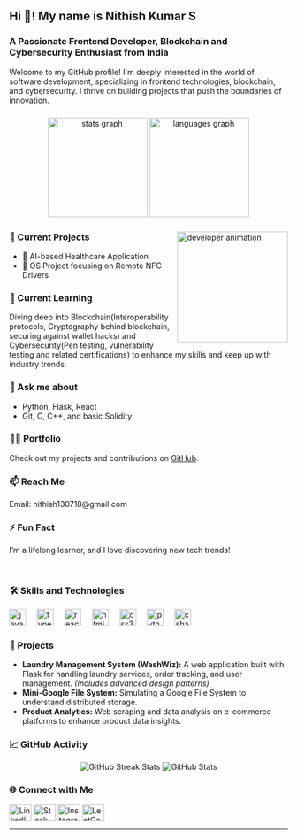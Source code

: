 <h2 align="left">Hi 👋! My name is Nithish Kumar S</h2>
<h3 align="left">A Passionate Frontend Developer, Blockchain and Cybersecurity Enthusiast from India</h3>

<p align="left">
  Welcome to my GitHub profile! I'm deeply interested in the world of software development, specializing in frontend technologies, blockchain, and cybersecurity. I thrive on building projects that push the boundaries of innovation.
</p>

###

<div align="center">
  <img src="https://github-readme-stats.vercel.app/api?username=nithish130718&hide_title=false&hide_rank=false&show_icons=true&include_all_commits=true&count_private=true&disable_animations=false&theme=dracula&locale=en&hide_border=false" height="180" alt="stats graph" />
  <img src="https://github-readme-stats.vercel.app/api/top-langs?username=nithish130718&locale=en&hide_title=false&layout=compact&card_width=350&langs_count=8&theme=dracula&hide_border=false" height="180" alt="languages graph" />
</div>

###

<div align="left">
  <img align="right" height="200" src="https://i.imgur.com/placeholder_image.gif" alt="developer animation" />

  <h3>🔭 Current Projects</h3>
  <ul>
    <li>🚀 AI-based Healthcare Application</li>
    <li>📱 OS Project focusing on Remote NFC Drivers</li>
  </ul>

  <h3>🌱 Current Learning</h3>
  <p>Diving deep into Blockchain(Interoperability protocols, Cryptography behind blockchain, securing against wallet hacks) and Cybersecurity(Pen testing, vulnerability testing and related certifications) to enhance my skills and keep up with industry trends.</p>

  <h3>💬 Ask me about</h3>
  <ul>
    <li>Python, Flask, React</li>
    <li>Git, C, C++, and basic Solidity</li>
  </ul>

  <h3>👨‍💻 Portfolio</h3>
  <p>Check out my projects and contributions on <a href="https://github.com/Nithish130718" target="_blank">GitHub</a>.</p>

  <h3>📫 Reach Me</h3>
  <p>Email: nithish130718@gmail.com</p>
  
  <h3>⚡ Fun Fact</h3>
  <p>I’m a lifelong learner, and I love discovering new tech trends!</p>
</div>

<br clear="both" />

###

<h3 align="left">🛠️ Skills and Technologies</h3>
<div align="left">
  <img src="https://cdn.jsdelivr.net/gh/devicons/devicon/icons/javascript/javascript-original.svg" height="30" alt="javascript logo" />
  <img width="12" />
  <img src="https://cdn.jsdelivr.net/gh/devicons/devicon/icons/typescript/typescript-original.svg" height="30" alt="typescript logo" />
  <img width="12" />
  <img src="https://cdn.jsdelivr.net/gh/devicons/devicon/icons/react/react-original.svg" height="30" alt="react logo" />
  <img width="12" />
  <img src="https://cdn.jsdelivr.net/gh/devicons/devicon/icons/html5/html5-original.svg" height="30" alt="html5 logo" />
  <img width="12" />
  <img src="https://cdn.jsdelivr.net/gh/devicons/devicon/icons/css3/css3-original.svg" height="30" alt="css3 logo" />
  <img width="12" />
  <img src="https://cdn.jsdelivr.net/gh/devicons/devicon/icons/python/python-original.svg" height="30" alt="python logo" />
  <img width="12" />
  <img src="https://cdn.jsdelivr.net/gh/devicons/devicon/icons/csharp/csharp-original.svg" height="30" alt="csharp logo" />
</div>

###

<h3 align="left">🚀 Projects</h3>
<ul>
  <li><b>Laundry Management System (WashWiz):</b> A web application built with Flask for handling laundry services, order tracking, and user management. <i>(Includes advanced design patterns)</i></li>
  <li><b>Mini-Google File System:</b> Simulating a Google File System to understand distributed storage.</li>
  <li><b>Product Analytics:</b> Web scraping and data analysis on e-commerce platforms to enhance product data insights.</li>
</ul>

###

<h3 align="left">📈 GitHub Activity</h3>
<div align="center">
  <img src="https://github-readme-streak-stats.herokuapp.com/?user=nithish130718&theme=dracula&hide_border=false" alt="GitHub Streak Stats" />
  <img src="https://github-readme-stats.vercel.app/api?username=nithish130718&show_icons=true&theme=dracula&include_all_commits=true&count_private=true" alt="GitHub Stats" />
</div>

###

<h3 align="left">🌐 Connect with Me</h3>
<p align="left">
  <a href="https://linkedin.com/in/nithish-kumar130718" target="blank"><img align="center" src="https://raw.githubusercontent.com/rahuldkjain/github-profile-readme-generator/master/src/images/icons/Social/linked-in-alt.svg" alt="LinkedIn" height="30" width="40" /></a>
  <a href="https://stackoverflow.com/users/28127238/nithish1807" target="blank"><img align="center" src="https://raw.githubusercontent.com/rahuldkjain/github-profile-readme-generator/master/src/images/icons/Social/stack-overflow.svg" alt="Stack Overflow" height="30" width="40" /></a>
  <a href="https://instagram.com/nithish.kumar18" target="blank"><img align="center" src="https://raw.githubusercontent.com/rahuldkjain/github-profile-readme-generator/master/src/images/icons/Social/instagram.svg" alt="Instagram" height="30" width="40" /></a>
  <a href="https://www.leetcode.com/nithish_kumar1807" target="blank"><img align="center" src="https://raw.githubusercontent.com/rahuldkjain/github-profile-readme-generator/master/src/images/icons/Social/leet-code.svg" alt="LeetCode" height="30" width="40" /></a>
</p>

---
